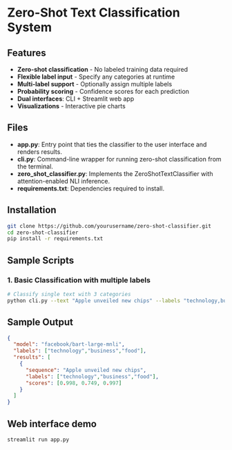 # Zero-Shot Text Classification System

## Features
- **Zero-shot classification** - No labeled training data required  
- **Flexible label input** - Specify any categories at runtime  
- **Multi-label support** - Optionally assign multiple labels  
- **Probability scoring** - Confidence scores for each prediction  
- **Dual interfaces**: CLI + Streamlit web app  
- **Visualizations** - Interactive pie charts  

## Files
- **app.py**: Entry point that ties the classifier to the user interface and renders results.  
- **cli.py**: Command-line wrapper for running zero-shot classification from the terminal.  
- **zero_shot_classifier.py**: Implements the ZeroShotTextClassifier with attention-enabled NLI inference.
- **requirements.txt**: Dependencies required to install. 

## Installation
```bash
git clone https://github.com/yourusername/zero-shot-classifier.git
cd zero-shot-classifier
pip install -r requirements.txt
```

## Sample Scripts

### 1. Basic Classification with multiple labels
```bash
# Classify single text with 3 categories
python cli.py --text "Apple unveiled new chips" --labels "technology,business,food"
```

## Sample Output
```json
{
  "model": "facebook/bart-large-mnli",
  "labels": ["technology","business","food"],
  "results": [
    {
      "sequence": "Apple unveiled new chips",
      "labels": ["technology","business","food"],
      "scores": [0.998, 0.749, 0.997]
    }
  ]
}
```

## Web interface demo
```bash
streamlit run app.py
```
  
